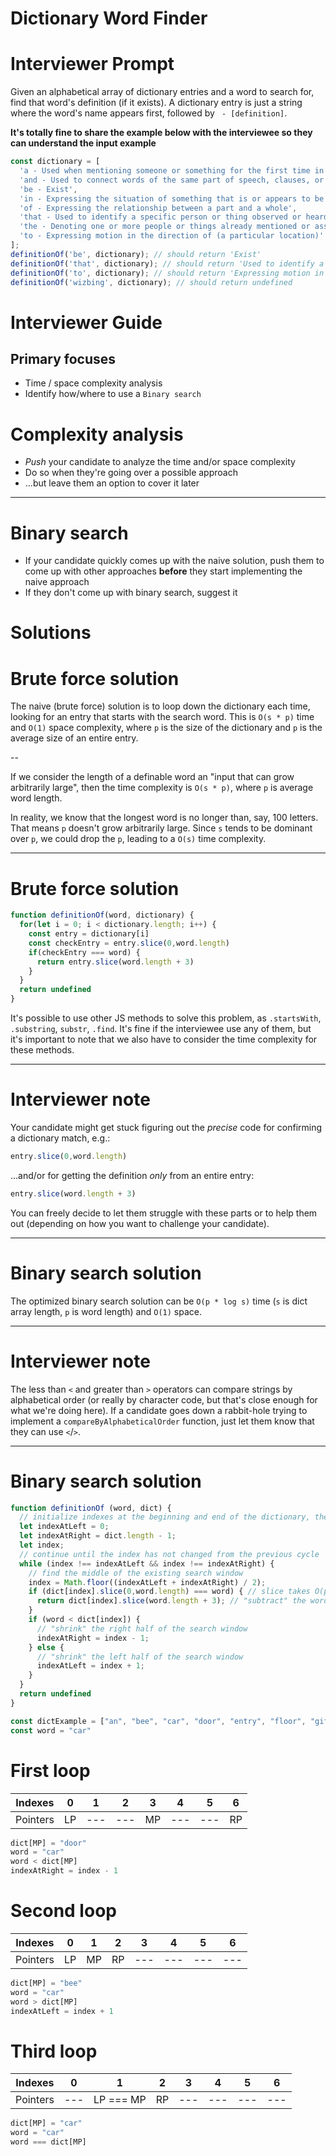 # Dictionary Word Finder

# Interviewer Prompt

Given an alphabetical array of dictionary entries and a word to search for, find that word's definition (if it exists). A dictionary entry is just a string where the word's name appears first, followed by ` - [definition]`.

**It's totally fine to share the example below with the interviewee so they can understand the input example**

```javascript
const dictionary = [
  'a - Used when mentioning someone or something for the first time in a text or conversation',
  'and - Used to connect words of the same part of speech, clauses, or sentences, that are to be taken jointly',
  'be - Exist',
  'in - Expressing the situation of something that is or appears to be enclosed or surrounded by something else',
  'of - Expressing the relationship between a part and a whole',
  'that - Used to identify a specific person or thing observed or heard by the speaker',
  'the - Denoting one or more people or things already mentioned or assumed to be common knowledge',
  'to - Expressing motion in the direction of (a particular location)'
];
definitionOf('be', dictionary); // should return 'Exist'
definitionOf('that', dictionary); // should return 'Used to identify a specific person or thing observed or heard by the speaker'
definitionOf('to', dictionary); // should return 'Expressing motion in the direction of (a particular location)'
definitionOf('wizbing', dictionary); // should return undefined
```



# Interviewer Guide

## Primary focuses

- Time / space complexity analysis
- Identify how/where to use a `Binary search`


# Complexity analysis

- *Push* your candidate to analyze the time and/or space complexity
- Do so when they're going over a possible approach
- ...but leave them an option to cover it later

---

# Binary search

- If your candidate quickly comes up with the naive solution, push them to come up with other approaches **before** they start implementing the naive approach
- If they don't come up with binary search, suggest it


# Solutions


# Brute force solution

The naive (brute force) solution is to loop down the dictionary each time, looking for an entry that starts with the search word. This is `O(s * p)` time and `O(1)` space complexity, where `p` is the size of the dictionary and `p` is the average size of an entire entry.

--

If we consider the length of a definable word an "input that can grow arbitrarily large", then the time complexity is `O(s * p)`, where `p` is average word length.

In reality, we know that the longest word is no longer than, say, 100 letters. That means `p` doesn't grow arbitrarily large. Since `s` tends to be dominant over `p`, we could drop the `p`, leading to a `O(s)` time complexity.

---

# Brute force solution

```javascript
function definitionOf(word, dictionary) {
  for(let i = 0; i < dictionary.length; i++) {
    const entry = dictionary[i]
    const checkEntry = entry.slice(0,word.length)
    if(checkEntry === word) {
      return entry.slice(word.length + 3)
    }
  }
  return undefined
}
```

It's possible to use other JS methods to solve this problem, as `.startsWith`, `.substring`, `substr`, `.find`. It's fine if the interviewee use any of them, but it's important to note that we also have to consider the time complexity for these methods.

---

# Interviewer note

Your candidate might get stuck figuring out the *precise* code for confirming a dictionary match, e.g.:

```javascript
entry.slice(0,word.length)
```

...and/or for getting the definition *only* from an entire entry:

```javascript
entry.slice(word.length + 3)
```

You can freely decide to let them struggle with these parts or to help them out (depending on how you want to challenge your candidate).

---

# Binary search solution

The optimized binary search solution can be `O(p * log s)` time (`s` is dict array length, `p` is word length) and `O(1)` space.

---

# Interviewer note

The less than `<` and greater than `>` operators can compare strings by alphabetical order (or really by character code, but that's close enough for what we're doing here). If a candidate goes down a rabbit-hole trying to implement a `compareByAlphabeticalOrder` function, just let them know that they can use `<`/`>`.

---

# Binary search solution

```javascript
function definitionOf (word, dict) {
  // initialize indexes at the beginning and end of the dictionary, these define the bounds of our "search window"
  let indexAtLeft = 0;
  let indexAtRight = dict.length - 1;
  let index;
  // continue until the index has not changed from the previous cycle
  while (index !== indexAtLeft && index !== indexAtRight) {
    // find the middle of the existing search window
    index = Math.floor((indexAtLeft + indexAtRight) / 2);
    if (dict[index].slice(0,word.length) === word) { // slice takes O(p) time
      return dict[index].slice(word.length + 3); // "subtract" the word itself (plus the ' - ' part)
    }
    if (word < dict[index]) {
      // "shrink" the right half of the search window
      indexAtRight = index - 1;
    } else {
      // "shrink" the left half of the search window
      indexAtLeft = index + 1;
    }
  }
  return undefined
}
```
```js
const dictExample = ["an", "bee", "car", "door", "entry", "floor", "gif"]
const word = "car"
```

# First loop

Indexes | 0 | 1 | 2 | 3 | 4 | 5 | 6
--- | --- | --- | --- | --- | --- | --- | ---
Pointers | LP | --- | --- | MP | --- | --- | RP

```js
dict[MP] = "door"
word = "car"
word < dict[MP]
indexAtRight = index - 1
```

# Second loop

Indexes | 0 | 1 | 2 | 3 | 4 | 5 | 6
--- | --- | --- | --- | --- | --- | --- | ---
Pointers | LP | MP | RP | --- | --- | --- | ---

```js
dict[MP] = "bee"
word = "car"
word > dict[MP]
indexAtLeft = index + 1
```

# Third loop

Indexes | 0 | 1 | 2 | 3 | 4 | 5 | 6
--- | --- | --- | --- | --- | --- | --- | ---
Pointers | --- | LP === MP | RP | --- | --- | --- | ---

```js
dict[MP] = "car"
word = "car"
word === dict[MP]
```
